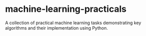 # machine-learning-practicals
A collection of practical machine learning tasks demonstrating key algorithms and their implementation using Python.
